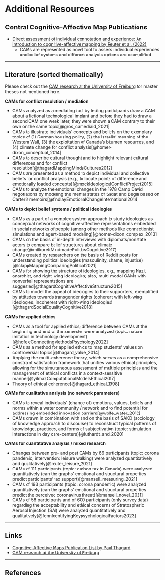 Additional Resources
=====

Central Cognitive-Affective Map Publications
------------

* <a href="https://www.cambridge.org/core/product/identifier/S0730938421000319/type/journal_article" target="_blank"> Direct assessment of individual connotation and experience: An introduction to cognitive-affective mapping by Reuter et al. (2022) </a>
    * CAMs are represented as novel tool to assess individual experiences and belief systems and different analysis options are exemplified


***
Literature (sorted thematically)
------------


Please check out the <a href="https://www.psychologie.uni-freiburg.de/abteilungen/Allgemeine.Psychologie/research/cam-research" target="_blank"> CAM research at the University of Freiburg</a> for master theses not mentioned here.

**CAMs for conflict resolution / mediation**

* CAMs analyzed as a mediating tool by letting participants draw a CAM about a fictional technological implant and before they had to draw a second CAM one week later, they were shown a CAM contrary to their own on the same topic[@gros_camediaid_2021]
* CAMs to illustrate individuals’ concepts and beliefs on the exemplary topics of (1) German housing policy, (2) the Israelis’ meaning of the Western Wall, (3) the exploitation of Canada’s bitumen resources, and (4) climate change for conflict analysis[@homer-dixon_conceptual_2014] 
* CAMs to describe cultural thought and to highlight relevant cultural differences and for conflict resolution[@thagardMappingMindsCultures2012]
* CAMs are presented as a method to depict individual and collective beliefs for conflict analysis (e.g., to locate points of difference and emotionally loaded concepts)[@mockIdeologicalConflictProject2015]
* CAMs to analyze the emotional changes in the 1978 Camp David negotiations by modeling the mental states of Sadat and Begin based on Carter’s memoirs[@findlayEmotionalChangeInternational2014]


**CAMs to depict belief systems / political ideologies**

* CAMs as a part of a complex system approach to study ideologies as conceptual networks of cognitive-affective representations embedded in social networks of people (among other methods like connectionist simulations and agent-based modeling)[@homer-dixon_complex_2013]
* CAMs on the basis of in-depth interviews with diplomats/nonstate actors to compare belief structures about climate change[@milkoreitMindmadePoliticsCognitive2017]
* CAMs created by researchers on the basis of Reddit posts for understanding political ideologies (masculinity, shame, injustice)[@clappMappingComparingPolitical2021]
* CAMs for showing the structure of ideologies, e.g., mapping Nazi, anarchist, and right-wing ideologies; also, multi-modal CAMs with nonverbal representations are suggested[@thagardCognitiveAffectiveStructure2015]
* CAMs to model the appeal of ideologies to their supporters, exemplified by attitudes towards transgender rights (coherent with left-wing ideologies, incoherent with right-wing ideologies)[@thagardSocialEqualityCognitive2018]



**CAMs for applied ethics**

* CAMs as a tool for applied ethics; difference between CAMs at the beginning and end of the semester were analyzed (topic: nature imitation in technology development)[@hofeleConnectingMethodsPsychology2022]
* CAMs as a method for applied ethics to map students’ values on controversial topics[@thagard_value_2014]
* Applying the multi-coherence theory, which serves as a comprehensive constraint satisfaction framework that unifies various ethical principles, allowing for the simultaneous assessment of multiple principles and the management of ethical conflicts in a context-sensitive manner[@yilmazComputationalModelsEthical2017]
* Theory of ethical coherence[@thagard_ethical_1998]


**CAMs for qualitative analysis (no network parameters)**

* CAMs to reveal individuals’ (change of) emotions, values, beliefs and norms within a water community / network and to find potential for addressing embedded innovation barriers[@wolfe_water_2012]
* CAMs drawn in combination with and on the basis of SAKD (sociology of knowledge approach to discourse) to reconstruct typical patterns of knowledge, practices, and forms of subjectivation (topic: stimulation interactions in day care-centers)[@luthardt_and_2020]


**CAMs for quantitative analysis / mixed research**

* Changes between pre- and post CAMs by 66 participants (topic: corona pandemic; intervention: leisure walking) were analyzed quantitatively and qualitatively[@reuter_leisure_2021]
* CAMs of 111 participants (topic: carbon tax in Canada) were analyzed quantitatively (can the graphs’ emotional and structural properties predict participants’ tax support)[@mansell_measuring_2021]
* CAMs of 193 participants (topic: corona pandemic) were analyzed quantitatively (can the graphs’ emotional and structural properties predict the perceived coronavirus threat)[@mansell_novel_2021]
* CAMs of 58 participants and of 600 participants (only survey data) regarding the acceptability and ethical concerns of Stratospheric Aerosol Injection (SAI) were analyzed quantitatively and qualitatively[@fennIdentifyingKeypsychologicalFactors2023]




***
Links
------------

* <a href="https://paulthagard.com/links/cognitive-affective-maps/" target="_blank"> Cognitive-Affective Maps Publication List by Paul Thagard </a>
* <a href="https://www.psychologie.uni-freiburg.de/abteilungen/Allgemeine.Psychologie/research/cam-research" target="_blank"> CAM research at the University of Freiburg</a>


***
References
------------